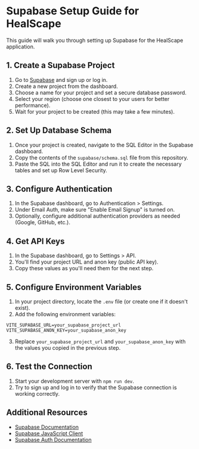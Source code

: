 # Supabase Setup Guide for HealScape

This guide will walk you through setting up Supabase for the HealScape application.

## 1. Create a Supabase Project

1. Go to [Supabase](https://supabase.com/) and sign up or log in.
2. Create a new project from the dashboard.
3. Choose a name for your project and set a secure database password.
4. Select your region (choose one closest to your users for better performance).
5. Wait for your project to be created (this may take a few minutes).

## 2. Set Up Database Schema

1. Once your project is created, navigate to the SQL Editor in the Supabase dashboard.
2. Copy the contents of the `supabase/schema.sql` file from this repository.
3. Paste the SQL into the SQL Editor and run it to create the necessary tables and set up Row Level Security.

## 3. Configure Authentication

1. In the Supabase dashboard, go to Authentication > Settings.
2. Under Email Auth, make sure "Enable Email Signup" is turned on.
3. Optionally, configure additional authentication providers as needed (Google, GitHub, etc.).

## 4. Get API Keys

1. In the Supabase dashboard, go to Settings > API.
2. You'll find your project URL and anon key (public API key).
3. Copy these values as you'll need them for the next step.

## 5. Configure Environment Variables

1. In your project directory, locate the `.env` file (or create one if it doesn't exist).
2. Add the following environment variables:

```
VITE_SUPABASE_URL=your_supabase_project_url
VITE_SUPABASE_ANON_KEY=your_supabase_anon_key
```

3. Replace `your_supabase_project_url` and `your_supabase_anon_key` with the values you copied in the previous step.

## 6. Test the Connection

1. Start your development server with `npm run dev`.
2. Try to sign up and log in to verify that the Supabase connection is working correctly.

## Additional Resources

- [Supabase Documentation](https://supabase.com/docs)
- [Supabase JavaScript Client](https://supabase.com/docs/reference/javascript/introduction)
- [Supabase Auth Documentation](https://supabase.com/docs/guides/auth)